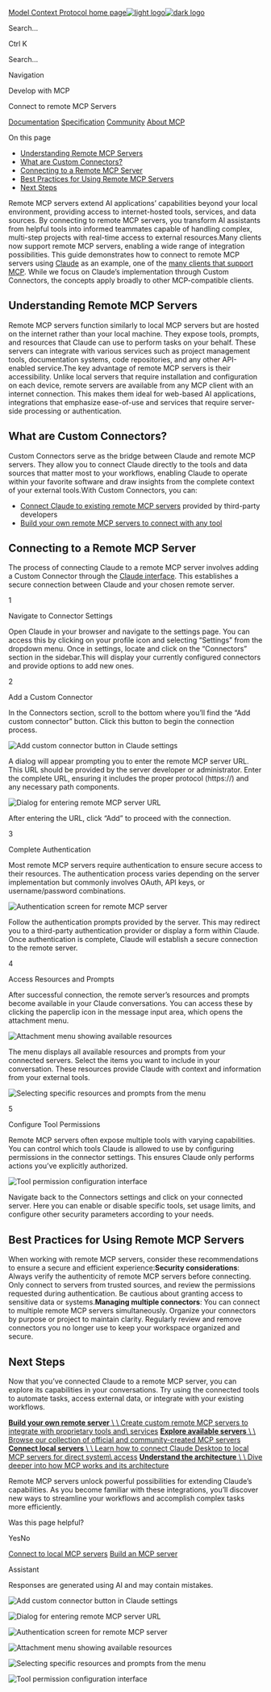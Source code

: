 [Model Context Protocol home page![light logo](https://mintcdn.com/mcp/4ZXF1PrDkEaJvXpn/logo/light.svg?fit=max&auto=format&n=4ZXF1PrDkEaJvXpn&q=85&s=4498cb8a57d574005f3dca62bdd49c95)![dark logo](https://mintcdn.com/mcp/4ZXF1PrDkEaJvXpn/logo/dark.svg?fit=max&auto=format&n=4ZXF1PrDkEaJvXpn&q=85&s=c0687c003f8f2cbdb24772ab4c8a522c)](https://modelcontextprotocol.io/)

Search...

Ctrl K

Search...

Navigation

Develop with MCP

Connect to remote MCP Servers

[Documentation](https://modelcontextprotocol.io/docs/getting-started/intro) [Specification](https://modelcontextprotocol.io/specification/2025-06-18) [Community](https://modelcontextprotocol.io/community/communication) [About MCP](https://modelcontextprotocol.io/about)

On this page

- [Understanding Remote MCP Servers](https://modelcontextprotocol.io/docs/develop/connect-remote-servers#understanding-remote-mcp-servers)
- [What are Custom Connectors?](https://modelcontextprotocol.io/docs/develop/connect-remote-servers#what-are-custom-connectors%3F)
- [Connecting to a Remote MCP Server](https://modelcontextprotocol.io/docs/develop/connect-remote-servers#connecting-to-a-remote-mcp-server)
- [Best Practices for Using Remote MCP Servers](https://modelcontextprotocol.io/docs/develop/connect-remote-servers#best-practices-for-using-remote-mcp-servers)
- [Next Steps](https://modelcontextprotocol.io/docs/develop/connect-remote-servers#next-steps)

Remote MCP servers extend AI applications’ capabilities beyond your local environment, providing access to internet-hosted tools, services, and data sources. By connecting to remote MCP servers, you transform AI assistants from helpful tools into informed teammates capable of handling complex, multi-step projects with real-time access to external resources.Many clients now support remote MCP servers, enabling a wide range of integration possibilities. This guide demonstrates how to connect to remote MCP servers using [Claude](https://claude.ai/) as an example, one of the [many clients that support MCP](https://modelcontextprotocol.io/clients). While we focus on Claude’s implementation through Custom Connectors, the concepts apply broadly to other MCP-compatible clients.

## [​](https://modelcontextprotocol.io/docs/develop/connect-remote-servers\#understanding-remote-mcp-servers) Understanding Remote MCP Servers

Remote MCP servers function similarly to local MCP servers but are hosted on the internet rather than your local machine. They expose tools, prompts, and resources that Claude can use to perform tasks on your behalf. These servers can integrate with various services such as project management tools, documentation systems, code repositories, and any other API-enabled service.The key advantage of remote MCP servers is their accessibility. Unlike local servers that require installation and configuration on each device, remote servers are available from any MCP client with an internet connection. This makes them ideal for web-based AI applications, integrations that emphasize ease-of-use and services that require server-side processing or authentication.

## [​](https://modelcontextprotocol.io/docs/develop/connect-remote-servers\#what-are-custom-connectors%3F) What are Custom Connectors?

Custom Connectors serve as the bridge between Claude and remote MCP servers. They allow you to connect Claude directly to the tools and data sources that matter most to your workflows, enabling Claude to operate within your favorite software and draw insights from the complete context of your external tools.With Custom Connectors, you can:

- [Connect Claude to existing remote MCP servers](https://support.anthropic.com/en/articles/11175166-getting-started-with-custom-connectors-using-remote-mcp) provided by third-party developers
- [Build your own remote MCP servers to connect with any tool](https://support.anthropic.com/en/articles/11503834-building-custom-connectors-via-remote-mcp-servers)

## [​](https://modelcontextprotocol.io/docs/develop/connect-remote-servers\#connecting-to-a-remote-mcp-server) Connecting to a Remote MCP Server

The process of connecting Claude to a remote MCP server involves adding a Custom Connector through the [Claude interface](https://claude.ai/). This establishes a secure connection between Claude and your chosen remote server.

1

Navigate to Connector Settings

Open Claude in your browser and navigate to the settings page. You can access this by clicking on your profile icon and selecting “Settings” from the dropdown menu. Once in settings, locate and click on the “Connectors” section in the sidebar.This will display your currently configured connectors and provide options to add new ones.

2

Add a Custom Connector

In the Connectors section, scroll to the bottom where you’ll find the “Add custom connector” button. Click this button to begin the connection process.

![Add custom connector button in Claude settings](https://mintcdn.com/mcp/4ZXF1PrDkEaJvXpn/images/quickstart-remote/1-add-connector.png?fit=max&auto=format&n=4ZXF1PrDkEaJvXpn&q=85&s=b5ae9b23164875bbaa3aff4c178cdc64)

A dialog will appear prompting you to enter the remote MCP server URL. This URL should be provided by the server developer or administrator. Enter the complete URL, ensuring it includes the proper protocol (https://) and any necessary path components.

![Dialog for entering remote MCP server URL](https://mintcdn.com/mcp/4ZXF1PrDkEaJvXpn/images/quickstart-remote/2-connect.png?fit=max&auto=format&n=4ZXF1PrDkEaJvXpn&q=85&s=0934f16d8e016cade8e560c8f89d011b)

After entering the URL, click “Add” to proceed with the connection.

3

Complete Authentication

Most remote MCP servers require authentication to ensure secure access to their resources. The authentication process varies depending on the server implementation but commonly involves OAuth, API keys, or username/password combinations.

![Authentication screen for remote MCP server](https://mintcdn.com/mcp/4ZXF1PrDkEaJvXpn/images/quickstart-remote/3-auth.png?fit=max&auto=format&n=4ZXF1PrDkEaJvXpn&q=85&s=89af6e1b85718637231388697cc7b015)

Follow the authentication prompts provided by the server. This may redirect you to a third-party authentication provider or display a form within Claude. Once authentication is complete, Claude will establish a secure connection to the remote server.

4

Access Resources and Prompts

After successful connection, the remote server’s resources and prompts become available in your Claude conversations. You can access these by clicking the paperclip icon in the message input area, which opens the attachment menu.

![Attachment menu showing available resources](https://mintcdn.com/mcp/4ZXF1PrDkEaJvXpn/images/quickstart-remote/4-select-resources-menu.png?fit=max&auto=format&n=4ZXF1PrDkEaJvXpn&q=85&s=ecc6234b0fe5625e24cc2b02b7893c67)

The menu displays all available resources and prompts from your connected servers. Select the items you want to include in your conversation. These resources provide Claude with context and information from your external tools.

![Selecting specific resources and prompts from the menu](https://mintcdn.com/mcp/4ZXF1PrDkEaJvXpn/images/quickstart-remote/5-select-prompts-resources.png?fit=max&auto=format&n=4ZXF1PrDkEaJvXpn&q=85&s=30c522540c7ff5abd8617d20b329eca2)

5

Configure Tool Permissions

Remote MCP servers often expose multiple tools with varying capabilities. You can control which tools Claude is allowed to use by configuring permissions in the connector settings. This ensures Claude only performs actions you’ve explicitly authorized.

![Tool permission configuration interface](https://mintcdn.com/mcp/4ZXF1PrDkEaJvXpn/images/quickstart-remote/6-configure-tools.png?fit=max&auto=format&n=4ZXF1PrDkEaJvXpn&q=85&s=1e55fd2f7da85150bfcf9dfbd7a31f44)

Navigate back to the Connectors settings and click on your connected server. Here you can enable or disable specific tools, set usage limits, and configure other security parameters according to your needs.

## [​](https://modelcontextprotocol.io/docs/develop/connect-remote-servers\#best-practices-for-using-remote-mcp-servers) Best Practices for Using Remote MCP Servers

When working with remote MCP servers, consider these recommendations to ensure a secure and efficient experience:**Security considerations**: Always verify the authenticity of remote MCP servers before connecting. Only connect to servers from trusted sources, and review the permissions requested during authentication. Be cautious about granting access to sensitive data or systems.**Managing multiple connectors**: You can connect to multiple remote MCP servers simultaneously. Organize your connectors by purpose or project to maintain clarity. Regularly review and remove connectors you no longer use to keep your workspace organized and secure.

## [​](https://modelcontextprotocol.io/docs/develop/connect-remote-servers\#next-steps) Next Steps

Now that you’ve connected Claude to a remote MCP server, you can explore its capabilities in your conversations. Try using the connected tools to automate tasks, access external data, or integrate with your existing workflows.

[**Build your own remote server** \\
\\
Create custom remote MCP servers to integrate with proprietary tools and\\
services](https://support.anthropic.com/en/articles/11503834-building-custom-connectors-via-remote-mcp-servers) [**Explore available servers** \\
\\
Browse our collection of official and community-created MCP servers](https://github.com/modelcontextprotocol/servers) [**Connect local servers** \\
\\
Learn how to connect Claude Desktop to local MCP servers for direct system\\
access](https://modelcontextprotocol.io/docs/develop/connect-local-servers) [**Understand the architecture** \\
\\
Dive deeper into how MCP works and its architecture](https://modelcontextprotocol.io/docs/learn/architecture)

Remote MCP servers unlock powerful possibilities for extending Claude’s capabilities. As you become familiar with these integrations, you’ll discover new ways to streamline your workflows and accomplish complex tasks more efficiently.

Was this page helpful?

YesNo

[Connect to local MCP servers](https://modelcontextprotocol.io/docs/develop/connect-local-servers) [Build an MCP server](https://modelcontextprotocol.io/docs/develop/build-server)

Assistant

Responses are generated using AI and may contain mistakes.

![Add custom connector button in Claude settings](https://mintcdn.com/mcp/4ZXF1PrDkEaJvXpn/images/quickstart-remote/1-add-connector.png?w=840&fit=max&auto=format&n=4ZXF1PrDkEaJvXpn&q=85&s=de18294dd3cad23989c04cedbacff74f)

![Dialog for entering remote MCP server URL](https://mintcdn.com/mcp/4ZXF1PrDkEaJvXpn/images/quickstart-remote/2-connect.png?w=840&fit=max&auto=format&n=4ZXF1PrDkEaJvXpn&q=85&s=31be86114b31e1c5e813d92a4c0cb1c3)

![Authentication screen for remote MCP server](https://mintcdn.com/mcp/4ZXF1PrDkEaJvXpn/images/quickstart-remote/3-auth.png?w=840&fit=max&auto=format&n=4ZXF1PrDkEaJvXpn&q=85&s=4e06599391ebf6bcb521cb4000469844)

![Attachment menu showing available resources](https://mintcdn.com/mcp/4ZXF1PrDkEaJvXpn/images/quickstart-remote/4-select-resources-menu.png?w=840&fit=max&auto=format&n=4ZXF1PrDkEaJvXpn&q=85&s=280e1d1547925f73f33fcf404eac5ba2)

![Selecting specific resources and prompts from the menu](https://mintcdn.com/mcp/4ZXF1PrDkEaJvXpn/images/quickstart-remote/5-select-prompts-resources.png?w=840&fit=max&auto=format&n=4ZXF1PrDkEaJvXpn&q=85&s=93b0b1de76b11785deb6cd2b8bbbb33e)

![Tool permission configuration interface](https://mintcdn.com/mcp/4ZXF1PrDkEaJvXpn/images/quickstart-remote/6-configure-tools.png?w=840&fit=max&auto=format&n=4ZXF1PrDkEaJvXpn&q=85&s=309fd1583dd23081ed93eca4fb85c5e0)
